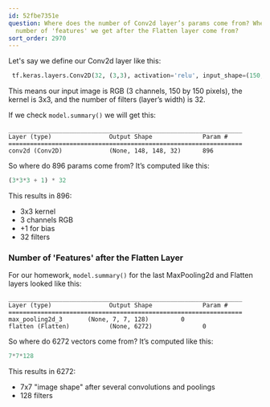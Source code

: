 ```yaml
---
id: 52fbe7351e
question: Where does the number of Conv2d layer’s params come from? Where does the
  number of 'features' we get after the Flatten layer come from?
sort_order: 2970
---
```


Let's say we define our Conv2d layer like this:

```python
 tf.keras.layers.Conv2D(32, (3,3), activation='relu', input_shape=(150, 150, 3))
```

This means our input image is RGB (3 channels, 150 by 150 pixels), the kernel is 3x3, and the number of filters (layer’s width) is 32.

If we check `model.summary()` we will get this:

```
_________________________________________________________________
Layer (type)                Output Shape              Param #
=================================================================
conv2d (Conv2D)             (None, 148, 148, 32)      896
```

So where do 896 params come from? It’s computed like this:

```python
(3*3*3 + 1) * 32
```

This results in 896:

- 3x3 kernel
- 3 channels RGB
- +1 for bias
- 32 filters

### Number of 'Features' after the Flatten Layer

For our homework, `model.summary()` for the last MaxPooling2d and Flatten layers looked like this:

```
_________________________________________________________________
Layer (type)                Output Shape              Param #
=================================================================
max_pooling2d_3       (None, 7, 7, 128)         0
flatten (Flatten)           (None, 6272)              0
```

So where do 6272 vectors come from? It’s computed like this:

```python
7*7*128
```

This results in 6272:

- 7x7 "image shape" after several convolutions and poolings
- 128 filters

